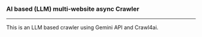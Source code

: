 ### AI based (LLM) multi-website async Crawler

---

This is an LLM based crawler using Gemini API and Crawl4ai.

